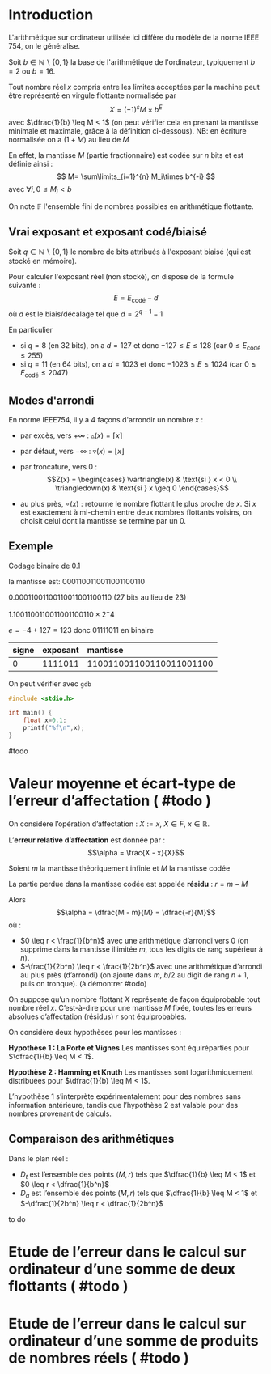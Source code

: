 # Introduction
L'arithmétique sur ordinateur utilisée ici diffère du modèle de la norme IEEE 754, on le généralise.

Soit $b \in \mathbb{N}\backslash\{0,1\}$ la base de l'arithmétique de l'ordinateur, typiquement $b = 2$ ou $b = 16$.

Tout nombre réel $x$ compris entre les limites acceptées par la machine peut être représenté en virgule flottante normalisée par 
$$X = (-1)^s M \times b^E$$
avec $\dfrac{1}{b} \leq M < 1$ (on peut vérifier cela en prenant la mantisse minimale et maximale, grâce à la définition ci-dessous).
NB: en écriture normalisée on a $(1+M)$ au lieu de $M$

En effet, la mantisse $M$ (partie fractionnaire) est codée sur $n$ bits et est définie ainsi :
$$
M= \sum\limits_{i=1}^{n} M_i\times b^{-i}
$$
avec $\forall i, 0 \leq M_i < b$ 

On note $\mathbb{F}$ l'ensemble fini de nombres possibles en arithmétique flottante.

## Vrai exposant et exposant codé/biaisé
Soit $q \in \mathbb{N}\backslash\{0,1\}$ le nombre de bits attribués à l'exposant biaisé (qui est stocké en mémoire).

Pour calculer l'exposant réel (non stocké), on dispose de la formule suivante :
$$
E = E_\text{codé} - d
$$
où $d$ est le biais/décalage tel que $d=2^{q-1}-1$

En particulier
- si $q=8$ (en $32$ bits), on a $d=127$ et donc $-127 \leq E \leq 128$ (car $0 \leq E_\text{codé} \leq 255$)
- si $q=11$ (en $64$ bits), on a $d=1023$ et donc $-1023 \leq E \leq 1024$ (car $0 \leq E_\text{codé} \leq 2047$)

## Modes d'arrondi
En norme IEEE754, il y a 4 façons d'arrondir un nombre $x$ :

- par excès, vers $+\infty$ : $\vartriangle(x) = \lceil x \rceil$

- par défaut, vers $-\infty$ : $\triangledown(x) = \lfloor x \rfloor$

- par troncature, vers $0$ : $$Z(x) =
     \begin{cases}
       \vartriangle(x) & \text{si } x < 0 \\
       \triangledown(x) & \text{si } x \geq 0
     \end{cases}$$
- au plus près, $\circ(x)$ : retourne le nombre flottant le plus proche de $x$.
		Si $x$ est exactement à mi-chemin entre deux nombres flottants voisins, on choisit celui dont la mantisse se termine par un 0.

## Exemple
Codage binaire de 0.1

la mantisse est: $0001100110011001100110$

$0.00011001100110011001100110$ (27 bits au lieu de 23)

$1.1001100110011001100110\times 2^-4$

$e=-4+127=123$ donc $01111011$ en binaire

| signe | exposant  | mantisse                   |
| :---- | :-------- | :------------------------- |
| $0$   | $1111011$ | $110011001100110011001100$ |

On peut vérifier avec `gdb`
```c
#include <stdio.h>

int main() {
	float x=0.1;
	printf("%f\n",x);
}
```

#todo 

# Valeur moyenne et écart-type de l’erreur d’affectation ( #todo )
On considère l’opération d’affectation : $X := x$, $X \in F$, $x \in \mathbb{R}$.

L’**erreur relative d’affectation** est donnée par :
$$\alpha = \frac{X - x}{X}$$

Soient $m$ la mantisse théoriquement infinie et $M$ la mantisse codée

La partie perdue dans la mantisse codée est appelée **résidu** :
$r = m - M$

Alors
$$\alpha = \dfrac{M - m}{M} = \dfrac{-r}{M}$$
où :
- $0 \leq r < \frac{1}{b^n}$ avec une arithmétique d’arrondi vers 0 (on supprime dans la mantisse illimitée $m$, tous les digits de rang supérieur à $n$).
- $-\frac{1}{2b^n} \leq r < \frac{1}{2b^n}$ avec une arithmétique d’arrondi au plus près (d’arrondi) (on ajoute dans $m$, $b/2$ au digit de rang $n + 1$, puis on tronque). (à démontrer #todo)

On suppose qu’un nombre flottant $X$ représente de façon équiprobable tout nombre réel $x$. C’est-à-dire pour une mantisse $M$ fixée, toutes les erreurs absolues d’affectation (résidus) $r$ sont équiprobables.

On considère deux hypothèses pour les mantisses :

**Hypothèse 1 : La Porte et Vignes**
Les mantisses sont équiréparties pour $\dfrac{1}{b} \leq M < 1$.

**Hypothèse 2 : Hamming et Knuth**
Les mantisses sont logarithmiquement distribuées pour $\dfrac{1}{b} \leq M < 1$.

L’hypothèse 1 s’interprète expérimentalement pour des nombres sans information antérieure, tandis que l’hypothèse 2 est valable pour des nombres provenant de calculs.

## Comparaison des arithmétiques
Dans le plan réel :
- $D_t$ est l’ensemble des points $(M, r)$ tels que $\dfrac{1}{b} \leq M < 1$ et $0 \leq r < \dfrac{1}{b^n}$
- $D_a$ est l’ensemble des points $(M, r)$ tels que $\dfrac{1}{b} \leq M < 1$ et $-\dfrac{1}{2b^n} \leq r < \dfrac{1}{2b^n}$

to do

# Etude de l’erreur dans le calcul sur ordinateur d’une somme de deux flottants ( #todo )

# Etude de l’erreur dans le calcul sur ordinateur d’une somme de produits de nombres réels ( #todo )